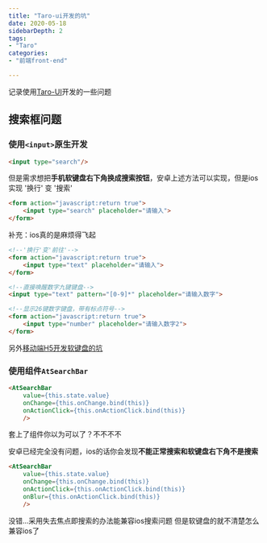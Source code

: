 ```yaml
---
title: "Taro-ui开发的坑"
date: 2020-05-18
sidebarDepth: 2
tags:
- "Taro"
categories:
- "前端front-end"

---
```


记录使用[Taro-UI](https://taro-ui.jd.com/#/docs/introduction)开发的一些问题
<!-- more -->

## 搜索框问题
### 使用`<input>`原生开发

```html
<input type="search"/>
```

但是需求想把**手机软键盘右下角换成搜索按钮**，安卓上述方法可以实现，但是ios实现 '换行' 变 '搜索' 

```html
<form action="javascript:return true">
	<input type="search" placeholder="请输入">
</form>
```

补充：ios真的是麻烦得飞起

```html
<!--'换行'变'前往'-->
<form action="javascript:return true">
	<input type="text" placeholder="请输入">
</form>

<!--直接唤醒数字九键键盘-->
<input type="text" pattern="[0-9]*" placeholder="请输入数字">

<!--显示26键数字键盘，带有标点符号-->
<form action="javascript:return true">
	<input type="number" placeholder="请输入数字2">
</form>
```

另外[移动端H5开发软键盘的坑](https://www.cnblogs.com/ypppt/p/12846185.html)

###  使用组件`AtSearchBar`

```html
<AtSearchBar
    value={this.state.value}
    onChange={this.onChange.bind(this)}
    onActionClick={this.onActionClick.bind(this)}
    />
```

套上了组件你以为可以了？不不不不

安卓已经完全没有问题，ios的话你会发现**不能正常搜索和软键盘右下角不是搜索**

```html
<AtSearchBar
    value={this.state.value}
    onChange={this.onChange.bind(this)}
    onActionClick={this.onActionClick.bind(this)}
    onBlur={this.onActionClick.bind(this)}
    />
```

没错...采用失去焦点即搜索的办法能兼容ios搜索问题   但是软键盘的就不清楚怎么兼容ios了